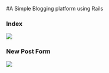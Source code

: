 #A Simple Blogging platform using Rails
<h3>Index</h3>
<img src="http://i.imgur.com/qG7tupZ.png">

<h3>New Post Form</h3>
<img src="http://i.imgur.com/vQ2rqFD.png">

